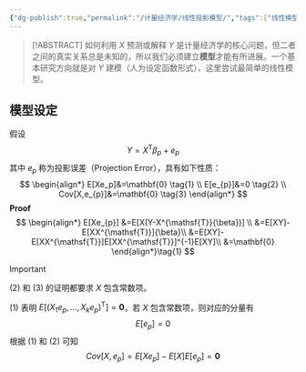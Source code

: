 ```yaml
---
{"dg-publish":true,"permalink":"/计量经济学/线性投影模型/","tags":["线性模型"]}
---
```


> [!ABSTRACT]
> 如何利用 $X$ 预测或解释 $Y$ 是计量经济学的核心问题，但二者之间的真实关系总是未知的，所以我们必须建立**模型**才能有所进展。一个基本研究方向就是对 $Y$ 建模（人为设定函数形式），这里尝试最简单的线性模型。
## 模型设定

假设
$$
Y=X^{\mathsf{T}}\beta_{p}+e_{p}
$$
其中 $e_{p}$ 称为投影误差（Projection Error），具有如下性质：
$$
\begin{align*}
E[Xe_p]&=\mathbf{0} \tag{1} \\
E[e_{p}]&=0 \tag{2} \\
Cov[X,e_{p}]&=\mathbf{0} \tag{3}
\end{align*}
$$
**Proof**
$$
\begin{align*}
E[Xe_{p}]
&=E[X(Y-X^{\mathsf{T}}{\beta})] \\
&=E[XY]-E[XX^{\mathsf{T}}]{\beta}\\
&=E[XY]-E[XX^{\mathsf{T}}]E[XX^{\mathsf{T}}]^{-1}E[XY]\\
&=\mathbf{0}
\end{align*}\tag{1}
$$
> [!IMPORTANT]
> $(2)$ 和 $(3)$ 的证明都要求 $X$ 包含常数项。

$(1)$ 表明 $E[(X_{1}e_{p},\ldots,X_{k}e_{p})^{\mathsf{T}}]=\mathbf{0}$，若 $X$ 包含常数项，则对应的分量有
$$
E[e_{p}]=0 \tag{2}
$$
根据 $(1)$ 和 $(2)$ 可知
$$
Cov[X,e_{p}]=E[Xe_{p}]-E[X]E[e_{p}]=\mathbf{0} \tag{3}
$$